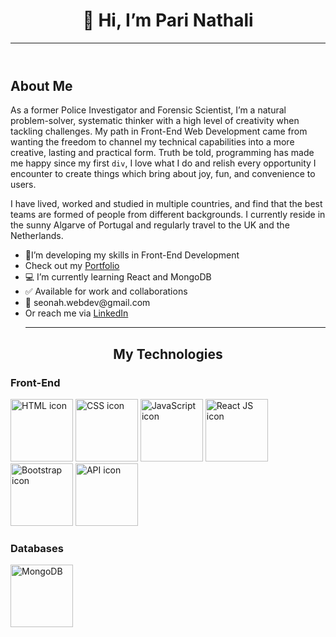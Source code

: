 <header>
<h1 align="center">👋 Hi, I’m Pari Nathali</h1>
<hr/>
</header>
<main>
  <section>
    <h2>About Me</h2>
    <p>As a former Police Investigator and Forensic Scientist, I’m a natural problem-solver, systematic thinker with a high level of creativity when tackling challenges. My path in Front-End Web Development came from wanting the freedom to channel my technical capabilities into a more creative, lasting and practical form. Truth be told, programming has made me happy since my first <code>div</code>, I love what I do and relish every opportunity I encounter to create things which bring about joy, fun, and convenience to users.</p>
    <p>I have lived, worked and studied in multiple countries, and find that the best teams are formed of people from different backgrounds. I currently reside in the   sunny Algarve of Portugal and regularly travel to the UK and the Netherlands.</p>
  </section>

  <section>
    <ul>
     <li>📝I’m developing my skills in Front-End Development</li>
     <li>Check out my <a href="https://confident-elion-25e30f.netlify.app/contact.html" target="_blank" rel="noopener noreferrer">Portfolio</a>
     <li>💻 I’m currently learning React and MongoDB</li>
     <li>✅ Available for work and collaborations</li>
     <li>📧 seonah.webdev@gmail.com</li>
     <li>Or reach me via <a href="https://www.linkedin.com/in/pari-pt/" target="_blank" rel="noopener noreferrer">LinkedIn</a>
    <hr/>
  </section>
    
  <section>
    <h2 align="center">My Technologies</h2>
    <h3>Front-End</h3>
    <img src="https://user-images.githubusercontent.com/93651932/183394361-ff58b09f-135f-4732-9f8e-6444f7875424.png" alt="HTML icon" width="100"/>
    <img src="https://user-images.githubusercontent.com/93651932/183394458-24a0596e-a089-477f-91b2-d70b74c39a14.png" alt="CSS icon" width="100"/>
    <img src="https://user-images.githubusercontent.com/93651932/183394485-76a2d754-cbf7-4ee7-82dc-b21255327f39.png" alt="JavaScript icon" width="100"/>
    <img src="https://user-images.githubusercontent.com/93651932/183394511-c5256390-f04d-47f3-b0a3-7b38daaffdec.png" alt="React JS icon" width="100"/>
    <img src="https://user-images.githubusercontent.com/93651932/183394608-782efc5b-975d-49b2-8445-df2d88b3eaee.png" alt="Bootstrap icon" width="100"/>
    <img src="https://user-images.githubusercontent.com/93651932/183401162-102f8e42-90ba-4a6e-9800-23ea472089c1.png" alt="API icon" width="100"/>
    <h3>Databases</h3>
    <img src="https://user-images.githubusercontent.com/93651932/183395471-6ff16601-2e29-43f7-b254-5e0319fd4a25.svg" alt="MongoDB" width="100"/>
  </section>
</main>


<!---
Pari-Pt/Pari-Pt is a ✨ special ✨ repository because its `README.md` (this file) appears on your GitHub profile.

--->
